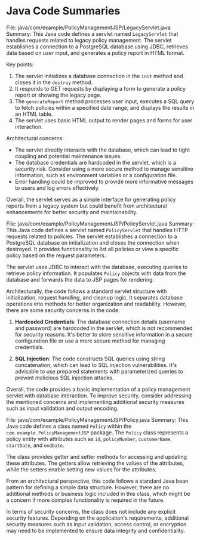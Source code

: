 # Java Code Summaries

File: java/com/example/PolicyManagementJSP/LegacyServlet.java
Summary: This Java code defines a servlet named `LegacyServlet` that handles requests related to legacy policy management. The servlet establishes a connection to a PostgreSQL database using JDBC, retrieves data based on user input, and generates a policy report in HTML format.

Key points:
1. The servlet initializes a database connection in the `init` method and closes it in the `destroy` method.
2. It responds to GET requests by displaying a form to generate a policy report or showing the legacy page.
3. The `generateReport` method processes user input, executes a SQL query to fetch policies within a specified date range, and displays the results in an HTML table.
4. The servlet uses basic HTML output to render pages and forms for user interaction.

Architectural concerns:
- The servlet directly interacts with the database, which can lead to tight coupling and potential maintenance issues.
- The database credentials are hardcoded in the servlet, which is a security risk. Consider using a more secure method to manage sensitive information, such as environment variables or a configuration file.
- Error handling could be improved to provide more informative messages to users and log errors effectively.

Overall, the servlet serves as a simple interface for generating policy reports from a legacy system but could benefit from architectural enhancements for better security and maintainability.

File: java/com/example/PolicyManagementJSP/PolicyServlet.java
Summary: This Java code defines a servlet named `PolicyServlet` that handles HTTP requests related to policies. The servlet establishes a connection to a PostgreSQL database on initialization and closes the connection when destroyed. It provides functionality to list all policies or view a specific policy based on the request parameters.

The servlet uses JDBC to interact with the database, executing queries to retrieve policy information. It populates `Policy` objects with data from the database and forwards the data to JSP pages for rendering.

Architecturally, the code follows a standard servlet structure with initialization, request handling, and cleanup logic. It separates database operations into methods for better organization and readability. However, there are some security concerns in the code:

1. **Hardcoded Credentials**: The database connection details (username and password) are hardcoded in the servlet, which is not recommended for security reasons. It's better to store sensitive information in a secure configuration file or use a more secure method for managing credentials.

2. **SQL Injection**: The code constructs SQL queries using string concatenation, which can lead to SQL injection vulnerabilities. It's advisable to use prepared statements with parameterized queries to prevent malicious SQL injection attacks.

Overall, the code provides a basic implementation of a policy management servlet with database interaction. To improve security, consider addressing the mentioned concerns and implementing additional security measures such as input validation and output encoding.

File: java/com/example/PolicyManagementJSP/Policy.java
Summary: This Java code defines a class named `Policy` within the `com.example.PolicyManagementJSP` package. The `Policy` class represents a policy entity with attributes such as `id`, `policyNumber`, `customerName`, `startDate`, and `endDate`. 

The class provides getter and setter methods for accessing and updating these attributes. The getters allow retrieving the values of the attributes, while the setters enable setting new values for the attributes.

From an architectural perspective, this code follows a standard Java bean pattern for defining a simple data structure. However, there are no additional methods or business logic included in this class, which might be a concern if more complex functionality is required in the future.

In terms of security concerns, the class does not include any explicit security features. Depending on the application's requirements, additional security measures such as input validation, access control, or encryption may need to be implemented to ensure data integrity and confidentiality.

